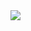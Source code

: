 <img src="https://capsule-render.vercel.app/api?type=waving&color=auto&height=300&section=header&text=Welcome!&fontSize=90&desc=RIN-1011%20GitHub%20Profile&descAlignY=70" />
